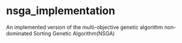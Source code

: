 # nsga_implementation
An implemented version of the multi-objective genetic algorithm non-dominated Sorting Genetic Algorithm(NSGA)
